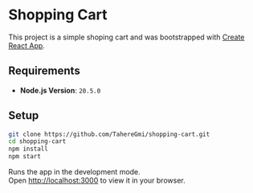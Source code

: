 # Shopping Cart
This project is a simple shoping cart and was bootstrapped with [Create React App](https://github.com/facebook/create-react-app).
## Requirements
- **Node.js Version**: `20.5.0`

## Setup
   ```bash
   git clone https://github.com/TahereGmi/shopping-cart.git
   cd shopping-cart
   npm install
   npm start
   ```

Runs the app in the development mode.\
Open [http://localhost:3000](http://localhost:3000) to view it in your browser.

